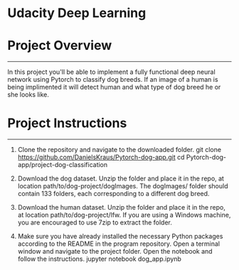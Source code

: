 # Udacity Deep Learning

# Project Overview
__________________________________________________________________________________________________________________________________________
In this project you'll be able to implement a fully functional deep neural network using Pytorch to classify dog breeds. If an image of a  human is being implimented it will detect human and what type of dog breed he or she looks like.

# Project Instructions
__________________________________________________________________________________________________________________________________________
1. Clone the repository and navigate to the downloaded folder.
	git clone https://github.com/DanielsKraus/Pytorch-dog-app.git
	cd Pytorch-dog-app/project-dog-classification

2. Download the dog dataset. Unzip the folder and place it in the repo, at location path/to/dog-project/dogImages. The dogImages/ folder      should contain 133 folders, each corresponding to a different dog breed.

3. Download the human dataset. Unzip the folder and place it in the repo, at location path/to/dog-project/lfw. If you are using a Windows    machine, you are encouraged to use 7zip to extract the folder.

4. Make sure you have already installed the necessary Python packages according to the README in the program repository.
   Open a terminal window and navigate to the project folder. Open the notebook and follow the instructions.
	 jupyter notebook dog_app.ipynb

